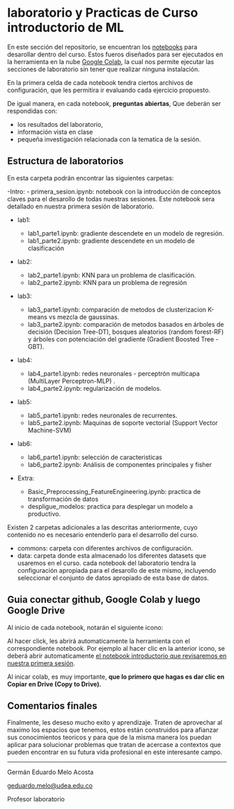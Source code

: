 # laboratorio y Practicas de Curso introductorio de ML

En este sección del repositorio, se encuentran los [notebooks](https://jupyter.org) para desarollar dentro del curso. Estos fueros diseñados para ser ejecutados en la herramienta en la nube [Google Colab](https://colab.research.google.com/notebooks/basic_features_overview.ipynb), la cual nos permite ejecutar las secciones de laboratorio sin tener que realizar ninguna instalación.

En la primera celda de cada notebook tendra ciertos archivos de configuración, que les permitira ir evaluando cada ejercicio propuesto.

De igual manera, en cada notebook, **preguntas abiertas**, Que deberán ser respondidas con: 
- los resultados del laboratorio,  
- información vista en clase  
- pequeña investigación relacionada con la tematica de la sesión.


## Estructura de laboratorios
En esta carpeta podrán encontrar las siguientes carpetas:

-Intro:
    - primera_sesion.ipynb: notebook con la introducción de conceptos claves para el desarollo de todas nuestras sesiones. Este notebook sera detallado en nuestra primera sesión de laboratorio.
- lab1:
    - lab1_parte1.ipynb: gradiente descendete en un modelo de regresión.
    - lab1_parte2.ipynb: gradiente descendete en un modelo de clasificación

- lab2:
    - lab2_parte1.ipynb: KNN para un problema de clasificación.
    - lab2_parte2.ipynb: KNN para un problema de regresión

- lab3:
    - lab3_parte1.ipynb: comparación de metodos de clusterizacion K-means vs mezcla de gaussinas.
    - lab3_parte2.ipynb: comparación de metodos basados en árboles de decisión (Decision Tree-DT), bosques aleatorios (random forest-RF) y árboles con potenciación del gradiente (Gradient Boosted Tree - GBT).

- lab4:
    - lab4_parte1.ipynb: redes neuronales - perceptrón multicapa (MultiLayer Perceptron-MLP) .
    - lab4_parte2.ipynb: regularización de modelos.

- lab5:
    - lab5_parte1.ipynb: redes neuronales de recurrentes.
    - lab5_parte2.ipynb: Maquinas de soporte vectorial (Support Vector Machine-SVM)

- lab6:
    - lab6_parte1.ipynb: selección de caracteristicas
    - lab6_parte2.ipynb: Análisis de componentes principales y fisher  

- Extra:
    - Basic_Preprocessing_FeatureEngineering.ipynb: practica de transformación de datos
    - despligue_modelos: practica para desplegar un modelo a productivo.

Existen 2 carpetas adicionales a las descritas anteriormente, cuyo contenido no es necesario entenderlo para el desarrollo del curso.

- commons: carpeta con diferentes archivos de configuración.
- data: carpeta donde esta almacenado los diferentes datasets que usaremos en el curso.  cada notebook del laboratorio tendra la configuración apropiada para el desarollo de este mismo, incluyendo seleccionar el conjunto de datos apropiado de esta base de datos.


## Guia conectar github, Google Colab y luego Google Drive

Al inicio de cada notebook, notarán el siguiente icono:


Al hacer click, les abrirá automaticamente la herramienta con el correspondiente notebook. Por ejemplo al hacer clic en la anterior icono, se deberá abrir automaticamente [el notebook introductorio que revisaremos en nuestra primera sesión](https://github.com/jdariasl/ML_2020/blob/master/labs/Intro/Intro.ipynb).

Al inicar colab, es muy importante, **que lo primero que hagas es dar clic en Copiar en Drive (Copy to Drive).**

## Comentarios finales

Finalmente, les deseso mucho exito y aprendizaje. Traten de aprovechar al maximo los espacios que tenemos, estos  están construidos para afianzar sus conocimientos teoricos y para que de la misma manera los puedan aplicar para solucionar problemas que tratan de acercase a contextos que pueden encontrar en su futura vida profesional en este interesante campo.

----

Germán Eduardo Melo Acosta

geduardo.melo@udea.edu.co

Profesor laboratorio
